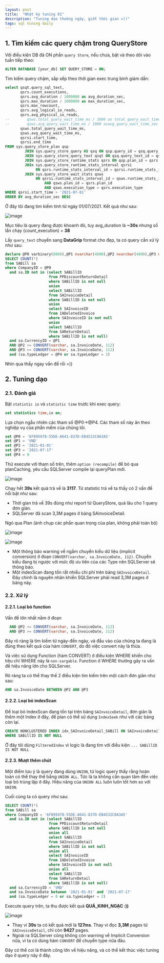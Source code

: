 ```yaml
---
layout: post
title:  "Nhật ký tuning 01"
description: "Tuning dạo thường ngày, giết thời gian =))"
tags: sql tuning daily
---
```


## 1. Tìm kiếm các query chậm trong QueryStore

Với điều kiện DB đã ON phần ```query Store```, nếu chưa, bật và theo dõi vào tuần tiếp theo:

```sql
ALTER DATABASE [your_db] SET QUERY_STORE = ON;
```

Tìm kiếm query chậm, sắp xếp theo thời gian exec trung bình giảm dần:

```sql
select qsqt.query_sql_text,
       qsrs.count_executions,
       qsrs.avg_duration / 1000000 as avg_duration_sec,
       qsrs.max_duration / 1000000 as max_duration_sec,
       qsrs.max_rowcount,
       qsrs.avg_logical_io_reads,
       qsrs.avg_physical_io_reads,
--        qsws.total_query_wait_time_ms / 1000 as total_query_wait_time_sec,
--        qsws.avg_query_wait_time_ms / 1000 asavg_query_wait_time_sec ,
       qsws.total_query_wait_time_ms,
       qsws.avg_query_wait_time_ms,
       qsrsi.start_time,
       qsrsi.end_time
FROM sys.query_store_plan qsp
         JOIN sys.query_store_query AS qsq ON qsp.query_id = qsq.query_id
         JOIN sys.query_store_query_text qsqt ON qsq.query_text_id = qsqt.query_text_id
         JOIN sys.query_store_runtime_stats qsrs ON qsp.plan_id = qsrs.plan_id
         JOIn sys.query_store_runtime_stats_interval qsrsi
              ON qsrs.runtime_stats_interval_id = qsrsi.runtime_stats_interval_id
         JOIN sys.query_store_wait_stats qsws
              ON qsrsi.runtime_stats_interval_id = qsws.runtime_stats_interval_id
                  AND qsws.plan_id = qsrs.plan_id
                  AND qsws.execution_type = qsrs.execution_type
WHERE qsrsi.start_time > '2021-07-01'
ORDER BY avg_duration_sec DESC
```

Ở đây tôi đang tìm kiếm tính từ ngày 01/07/2021. Kết quả như sau:

![image](/assets/images/sqlperf-6-1.png)

Mục tiêu là query đang được khoanh đỏ, tuy avg_duration là **~30s** nhưng số lần chạy (count_execution) = **38**

Lấy ```query_text``` chuyển sang **DataGrip** format cho đẹp, ta có query cần xử lý như sau:

```sql
declare @P0 varbinary(8000),@P1 nvarchar(4000),@P2 nvarchar(4000),@P3 nvarchar(4000),@P4 nvarchar(4000)
SELECT COUNT(*)
from SABill sa
where CompanyID = @P0
  and sa.ID not in (select SABillID
                    from PPDiscountReturnDetail
                    where SABillID is not null
                    union
                    select SABillID
                    from SAInvoiceDetail
                    where SABillID is not null
                    union
                    select SAInvoiceID
                    from IADeletedInvoice
                    where SAInvoiceID is not null
                    union
                    select SABillID
                    from SAReturnDetail
                    where SABillID is not null)
  and sa.CurrencyID = @P1
  AND @P2 <= CONVERT(varchar, sa.InvoiceDate, 112)
  AND @P3 >= CONVERT(varchar, sa.InvoiceDate, 112)
  and (sa.typeLedger = @P4 or sa.typeLedger = 2)
```

Nhìn qua thấy ngay vấn đề rồi =))

## 2. Tuning dạo

### 2.1. Đánh giá

Bật ```statistic io``` và ```statistic time``` trước khi exec query:

```sql
set statistics time,io on;
```

Lựa chọn ngẫu nhiên các tham số @P0->@P4. Các tham số này ăn theo nghiệp vụ của phần mềm của chúng tôi.

```sql
set @P0 = '6F895978-55DE-A641-837D-EB4532C0A3A5'
set @P1 = 'VND'
set @P2 = '2021-01-01'
set @P3 = '2021-07-17'
set @P4 = 0
```

Thử execute với tham số trên, thêm ```option (recompile)``` để bỏ qua planCaching, yêu cầu SQLServer compile lại queryPlan mới.

![image](/assets/images/sqlperf-6-2.png)

Chạy hết **39s** kết quả trả về là **3117**. Từ statistic trả về ta thấy có 2 vấn đề nổi bật như sau:

* Thời gian trả về 39s đúng như report từ QueryStore, quá lâu cho 1 query đơn giản.
* SQLServer đã scan 3,3M pages ở bảng SAInvoiceDetail.

Ngó qua Plan (ảnh chụp các phần quan trọng của plan, không phải toàn bộ)

![image](/assets/images/sqlperf-6-3.png)

![image](/assets/images/sqlperf-6-4.png)

* Một thông báo warning về ngầm chuyển kiểu dữ liệu (implicit conversion) ở đoạn ```CONVERT(varchar, sa.InvoiceDate, 112)```. Chuyển kiểu đang bị ngược với mức độ ưu tiên của các Type nên SQLServer sẽ thông báo.
* Một indexScan đang tốn rất nhiều chi phí trên bảng ```SAInvoiceDetail```. Đây chính là nguyên nhân khiến SQLServer phải read 3,3M pages ở bảng này.

### 2.2. Xử lý

#### 2.2.1. Loại bỏ function

Vấn đề lớn nhất nằm ở đoạn 
```sql
  AND @P2 <= CONVERT(varchar, sa.InvoiceDate, 112)
  AND @P3 >= CONVERT(varchar, sa.InvoiceDate, 112)
```

Đây rõ ràng là tìm kiếm từ ngày-đến ngày, và đầu vào của chúng ta đang là đúng theo kết quả của hàm ```CONVERT```, do đó việc convert này là thừa.

Và việc sử dụng Function (hàm CONVERT) ở điều kiện WHERE khiến cho tiêu chí WHERE này là ```non-sargable```. Function ở WHERE thường gây ra vấn đề hiệu năng lớn cho SQLServer.

Rõ ràng ta có thể thay thế 2 điều kiện tìm kiếm trên một cách đơn giản như sau:

```sql
AND sa.InvoiceDate BETWEEN @P2 AND @P3
```

#### 2.2.2. Loại bỏ indexScan

Để loại bỏ IndexScan đang tồn tại trên bảng ```SAInvoiceDetail```, đơn giản là thêm một Index ở đây, để plan có thể sử dụng ```IndexSeek``` như với các bảng còn lại.

```sql
CREATE NONCLUSTERED INDEX idx_SAInvoiceDetail_SABill ON SAInvoiceDetail (SABillID)
WHERE SABillID IS NOT NULL
```

Ở đây tôi dùng ```FilteredIndex``` vì logic là đang tìm với điều kiện ```... SABillID IS NOT NULL```

#### 2.2.3. Mượt thêm chút

Một điểm lưu ý là query đang dùng ```UNION```, từ logic query thấy rằng hoàn toàn có thể thay thế bằng ```UNION ALL```. Tức là ta không cần quan tâm đến việc loại bỏ trùng lặp ở đây. Hiệu năng của ```UNION ALL``` luôn luôn tốt hơn so với ```UNION```.

Cuối cùng ta có query như sau:

```sql
SELECT COUNT(*)
from SABill sa
where CompanyID = '6F895978-55DE-A641-837D-EB4532C0A3A5'
  and sa.ID not in (select SABillID
                    from PPDiscountReturnDetail
                    where SABillID is not null
                    union all
                    select SABillID
                    from SAInvoiceDetail
                    where SABillID is not null
                    union all
                    select SAInvoiceID
                    from IADeletedInvoice
                    where SAInvoiceID is not null
                    union all
                    select SABillID
                    from SAReturnDetail
                    where SABillID is not null)
  and sa.CurrencyID = 'VND'
  and sa.InvoiceDate between '2021-01-01' and '2021-07-17'
  and (sa.typeLedger = 0 or sa.typeLedger = 2)
```

Execute query trên, ta thu được kết quả **QUÁ_KINH_NGẠC :))**

![image](/assets/images/sqlperf-6-5.png)

* Thay vì **39s** ta có kết quả mới là **127ms**. Thay vì đọc **3,3M** pages từ ```SAInvoiceDetail```, chỉ còn **9427** pages.
* Ngoài ra SQLServer cũng không còn warning về Implicit Conversion nữa, vì ta có dùng hàm ```CONVERT``` để chuyển type nữa đâu.

Đây có thể coi là thành công lớn về hiệu năng, và có thể kết thúc việc tuning dạo ở query này ở đây.
